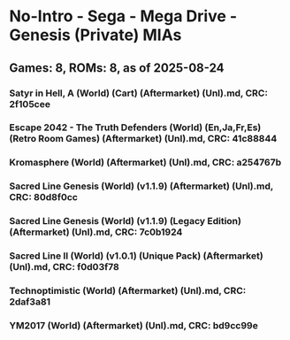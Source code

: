 # No-Intro - Sega - Mega Drive - Genesis (Private) MIAs
## Games: 8, ROMs: 8, as of 2025-08-24

### Satyr in Hell, A (World) (Cart) (Aftermarket) (Unl).md, CRC: 2f105cee
### Escape 2042 - The Truth Defenders (World) (En,Ja,Fr,Es) (Retro Room Games) (Aftermarket) (Unl).md, CRC: 41c88844
### Kromasphere (World) (Aftermarket) (Unl).md, CRC: a254767b
### Sacred Line Genesis (World) (v1.1.9) (Aftermarket) (Unl).md, CRC: 80d8f0cc
### Sacred Line Genesis (World) (v1.1.9) (Legacy Edition) (Aftermarket) (Unl).md, CRC: 7c0b1924
### Sacred Line II (World) (v1.0.1) (Unique Pack) (Aftermarket) (Unl).md, CRC: f0d03f78
### Technoptimistic (World) (Aftermarket) (Unl).md, CRC: 2daf3a81
### YM2017 (World) (Aftermarket) (Unl).md, CRC: bd9cc99e

